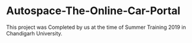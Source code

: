 # Autospace-The-Online-Car-Portal
This project was Completed by us at the time of Summer Training 2019 in Chandigarh University. 
